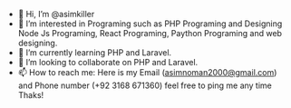 - 👋 Hi, I’m @asimkiller
- 👀 I’m interested in Programing such as PHP Programing and Designing Node Js Programing, React Programing, Paython Programing and web designing.
- 🌱 I’m currently learning PHP and Laravel.
- 💞️ I’m looking to collaborate on PHP and Laravel.
- 📫 How to reach me: Here is my Email (asimnoman2000@gmail.com) and Phone number (+92 3168 671360) feel free to ping me any time Thaks!

<!---
asimkiller/asimkiller is a ✨ special ✨ repository because its `README.md` (this file) appears on your GitHub profile.
You can click the Preview link to take a look at your changes.
--->
